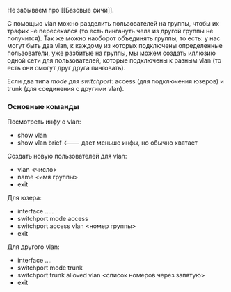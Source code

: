 Не забываем про [[Базовые фичи]].

С помощью vlan можно разделить пользователей на группы, чтобы их трафик не пересекался (то есть пингануть чела из другой группы не получится). Так же можно наоборот объединять группы, то есть: у нас могут быть два vlan, к каждому из которых подключены определенные пользователи, уже разбитые на группы, мы можем создать иллюзию одной сети для пользователей, которые подключены к разным vlan (то есть они смогут друг друга пинговать).

Если два типа *mode* для *switchport*: access (для подключения юзеров) и trunk (для соединения с другими vlan).

### Основные команды
Посмотреть инфу о vlan:
* show vlan
* show vlan brief    <--- дает меньше инфы, но обычно хватает

Создать новую пользователей для vlan:
* vlan <число>
* name <имя группы>
* exit

Для юзера:
* interface .....
* switchport mode access
* switchport access vlan <номер группы>
* exit

Для другого vlan:
* interface ....
* switchport mode trunk
* switchport trunk alloved vlan <список номеров через запятую>
* exit